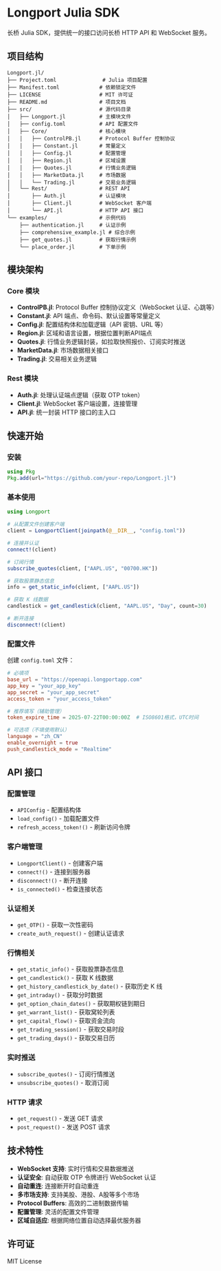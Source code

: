 # Longport Julia SDK

长桥 Julia SDK，提供统一的接口访问长桥 HTTP API 和 WebSocket 服务。

## 项目结构

```
Longport.jl/
├── Project.toml               # Julia 项目配置
├── Manifest.toml             # 依赖锁定文件
├── LICENSE                   # MIT 许可证
├── README.md                 # 项目文档
├── src/                      # 源代码目录
│   ├── Longport.jl           # 主模块文件
│   ├── config.toml           # API 配置文件
│   ├── Core/                 # 核心模块
│   │   ├── ControlPB.jl      # Protocol Buffer 控制协议
│   │   ├── Constant.jl       # 常量定义
│   │   ├── Config.jl         # 配置管理
│   │   ├── Region.jl         # 区域设置
│   │   ├── Quotes.jl         # 行情业务逻辑
│   │   ├── MarketData.jl     # 市场数据
│   │   └── Trading.jl        # 交易业务逻辑
│   └── Rest/                 # REST API
│       ├── Auth.jl           # 认证模块
│       ├── Client.jl         # WebSocket 客户端
│       └── API.jl            # HTTP API 接口
└── examples/                 # 示例代码
    ├── authentication.jl     # 认证示例
    ├── comprehensive_example.jl # 综合示例
    ├── get_quotes.jl         # 获取行情示例
    └── place_order.jl        # 下单示例
```

## 模块架构

### Core 模块
- **ControlPB.jl**: Protocol Buffer 控制协议定义（WebSocket 认证、心跳等）
- **Constant.jl**: API 端点、命令码、默认设置等常量定义
- **Config.jl**: 配置结构体和加载逻辑（API 密钥、URL 等）
- **Region.jl**: 区域和语言设置，根据位置判断API端点
- **Quotes.jl**: 行情业务逻辑封装，如拉取快照报价、订阅实时推送
- **MarketData.jl**: 市场数据相关接口
- **Trading.jl**: 交易相关业务逻辑

### Rest 模块
- **Auth.jl**: 处理认证端点逻辑（获取 OTP token）
- **Client.jl**: WebSocket 客户端设置，连接管理
- **API.jl**: 统一封装 HTTP 接口的主入口

## 快速开始

### 安装

```julia
using Pkg
Pkg.add(url="https://github.com/your-repo/Longport.jl")
```

### 基本使用

```julia
using Longport

# 从配置文件创建客户端
client = LongportClient(joinpath(@__DIR__, "config.toml"))

# 连接并认证
connect!(client)

# 订阅行情
subscribe_quotes(client, ["AAPL.US", "00700.HK"])

# 获取股票静态信息
info = get_static_info(client, ["AAPL.US"])

# 获取 K 线数据
candlestick = get_candlestick(client, "AAPL.US", "Day", count=30)

# 断开连接
disconnect!(client)
```

### 配置文件

创建 `config.toml` 文件：

```toml
# 必填项
base_url = "https://openapi.longportapp.com"
app_key = "your_app_key"
app_secret = "your_app_secret"
access_token = "your_access_token"

# 推荐填写（辅助管理）
token_expire_time = 2025-07-22T00:00:00Z  # ISO8601格式，UTC时间

# 可选项（不填使用默认）
language = "zh_CN"
enable_overnight = true
push_candlestick_mode = "Realtime"
```

## API 接口

### 配置管理
- `APIConfig` - 配置结构体
- `load_config()` - 加载配置文件
- `refresh_access_token!()` - 刷新访问令牌

### 客户端管理
- `LongportClient()` - 创建客户端
- `connect!()` - 连接到服务器
- `disconnect!()` - 断开连接
- `is_connected()` - 检查连接状态

### 认证相关
- `get_OTP()` - 获取一次性密码
- `create_auth_request()` - 创建认证请求

### 行情相关
- `get_static_info()` - 获取股票静态信息
- `get_candlestick()` - 获取 K 线数据
- `get_history_candlestick_by_date()` - 获取历史 K 线
- `get_intraday()` - 获取分时数据
- `get_option_chain_dates()` - 获取期权链到期日
- `get_warrant_list()` - 获取窝轮列表
- `get_capital_flow()` - 获取资金流向
- `get_trading_session()` - 获取交易时段
- `get_trading_days()` - 获取交易日历

### 实时推送
- `subscribe_quotes()` - 订阅行情推送
- `unsubscribe_quotes()` - 取消订阅

### HTTP 请求
- `get_request()` - 发送 GET 请求
- `post_request()` - 发送 POST 请求

## 技术特性

- **WebSocket 支持**: 实时行情和交易数据推送
- **认证安全**: 自动获取 OTP 令牌进行 WebSocket 认证
- **自动重连**: 连接断开时自动重连
- **多市场支持**: 支持美股、港股、A股等多个市场
- **Protocol Buffers**: 高效的二进制数据传输
- **配置管理**: 灵活的配置文件管理
- **区域自适应**: 根据网络位置自动选择最优服务器

## 许可证

MIT License